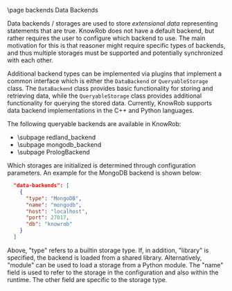 \page backends Data Backends

Data backends / storages are used to store *extensional data* representing statements that are true.
KnowRob does not have a default backend, but rather requires the user to configure which backend to use.
The main motivation for this is that reasoner might require specific types of backends, and thus multiple
storages must be supported and potentially synchronized with each other.

Additional backend types can be implemented via plugins that implement a common interface which is
either the `DataBackend` or `QueryableStorage` class.
The `DataBackend` class provides basic functionality for storing and retrieving data, while the `QueryableStorage`
class provides additional functionality for querying the stored data.
Currently, KnowRob supports data backend implementations in the C++ and Python languages.

The following queryable backends are available in KnowRob:

- \subpage redland_backend
- \subpage mongodb_backend
- \subpage PrologBackend

Which storages are initialized is determined through configuration parameters.
An example for the MongoDB backend is shown below:

```json
  "data-backends": [
    {
      "type": "MongoDB",
      "name": "mongodb",
      "host": "localhost",
      "port": 27017,
      "db": "knowrob"
    }
  ]
```

Above, "type" refers to a builtin storage type.
If, in addition, "library" is specified, the backend is loaded from a shared library.
Alternatively, "module" can be used to load a storage from a Python module.
The "name" field is used to refer to the storage in the configuration and also within the runtime.
The other field are specific to the storage type.
